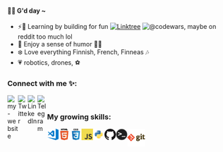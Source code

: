 #### 🔆:wave: G'd day ~

- ⚡🚀 Learning by building for fun [<img title="project links" alt="Linktree" width="22px" src="https://i.imgur.com/nGrIus3m.png" />][linktree] <img style="border: 0" src="https://i.imgur.com/QWayDVCt.png" width="20" height="20" alt="@codewars" />, maybe on reddit too much lol
- 🌻 Enjoy a sense of humor 🍅:tada:
- :snowflake: Love everything Finnish, French, Finneas :notes:
- :heartpulse: robotics, drones, ⚽️

### Connect with me ✨:

[<img align="left" title="my website" aria-label="my-website" alt="my-website" width="24px" src="https://i.imgur.com/SctEZALm.png" />][website]
[<img align="left" alt="Twitter" width="22px" src="https://cdn.jsdelivr.net/npm/simple-icons@v3/icons/twitter.svg" />][twitter]
[<img align="left" alt="LinkedIn" width="22px" src="https://cdn.jsdelivr.net/npm/simple-icons@v3/icons/instagram.svg" />][instagram]
[<img align="left" alt="Telegram" width="22px" src="https://cdn.jsdelivr.net/npm/simple-icons@v3/icons/telegram.svg" />][telegram]
<br />

### My growing skills:

<img align="left" alt="Visual Studio Code" width="26px" src="https://raw.githubusercontent.com/github/explore/80688e429a7d4ef2fca1e82350fe8e3517d3494d/topics/visual-studio-code/visual-studio-code.png" />
<img align="left" alt="HTML5" width="26px" src="https://raw.githubusercontent.com/github/explore/80688e429a7d4ef2fca1e82350fe8e3517d3494d/topics/html/html.png" />
<img align="left" alt="CSS3" width="26px" src="https://raw.githubusercontent.com/github/explore/80688e429a7d4ef2fca1e82350fe8e3517d3494d/topics/css/css.png" />
<img align="left" alt="JavaScript" width="26px" src="https://raw.githubusercontent.com/github/explore/80688e429a7d4ef2fca1e82350fe8e3517d3494d/topics/javascript/javascript.png" />
<img align="left" alt="JavaScript" width="26px" src="https://raw.githubusercontent.com/github/explore/80688e429a7d4ef2fca1e82350fe8e3517d3494d/topics/python/python.png" />
<img align="left" alt="GitHub" width="26px" src="https://raw.githubusercontent.com/github/explore/78df643247d429f6cc873026c0622819ad797942/topics/github/github.png" />
<img align="left" alt="Terminal" width="26px" src="https://raw.githubusercontent.com/github/explore/80688e429a7d4ef2fca1e82350fe8e3517d3494d/topics/terminal/terminal.png" />
<img align="left" alt="Git" width="40px" src="https://raw.githubusercontent.com/github/explore/80688e429a7d4ef2fca1e82350fe8e3517d3494d/topics/git/git.png" />

[website]: https://finalspacejoy.com
[linktree]: https://linktr.ee/monicawu
[twitter]: https://twitter.com/moikkasisu
[instagram]: https://www.instagram.com/coderbleu/
[telegram]: https://t.me/moikkasisu

